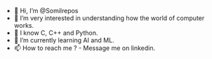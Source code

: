 - 👋 Hi, I’m @Somilrepos
- 👀 I’m very interested in understanding how the world of computer works.
- 📜 I know C, C++ and Python.
- 🌱 I’m currently learning AI and ML.
- 📫 How to reach me ? - Message me on linkedin.

<!---
Somilrepos/Somilrepos is a ✨ special ✨ repository because its `README.md` (this file) appears on your GitHub profile.
You can click the Preview link to take a look at your changes.
--->
